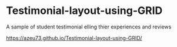 # Testimonial-layout-using-GRID

A sample of student testimonial elling thier experiences and reviews 

https://azeu73.github.io/Testimonial-layout-using-GRID/
